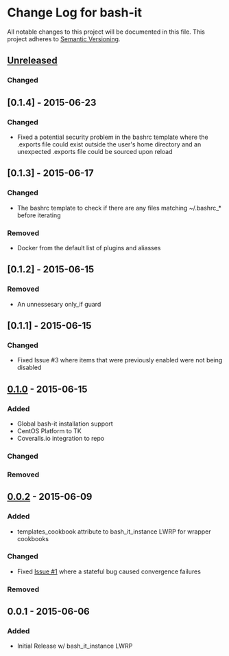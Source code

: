 # Change Log for bash-it
All notable changes to this project will be documented in this file.
This project adheres to [Semantic Versioning](http://semver.org/).

## [Unreleased][unreleased]
### Changed

## [0.1.4] - 2015-06-23
### Changed
- Fixed a potential security problem in the bashrc template where the .exports file could exist outside the user's home directory and an unexpected .exports file could be sourced upon reload

## [0.1.3] - 2015-06-17
### Changed
- The bashrc template to check if there are any files matching ~/.bashrc_* before iterating

### Removed
- Docker from the default list of plugins and aliasses

## [0.1.2] - 2015-06-15
### Removed
- An unnessesary only_if guard

## [0.1.1] - 2015-06-15
### Changed
- Fixed Issue #3 where items that were previously enabled were not being disabled

## [0.1.0] - 2015-06-15
### Added
- Global bash-it installation support
- CentOS Platform to TK
- Coveralls.io integration to repo

### Changed

### Removed

## [0.0.2] - 2015-06-09
### Added
- templates_cookbook attribute to bash_it_instance LWRP for wrapper cookbooks

### Changed
- Fixed [Issue #1](https://github.com/edhurtig/bash-it-cookbook/issues/1) where a stateful bug caused convergence failures

### Removed

## 0.0.1 - 2015-06-06
### Added
- Initial Release w/ bash_it_instance LWRP

[unreleased]: https://github.com/edhurtig/bash-it-cookbook/compare/v0.0.2...HEAD
[0.1.0]: https://github.com/edhurtig/bash-it-cookbook/compare/v0.0.2...v0.1.0
[0.0.2]: https://github.com/edhurtig/bash-it-cookbook/compare/v0.0.1...v0.0.2
